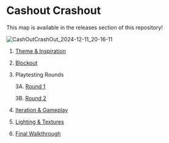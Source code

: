 # Cashout Crashout

This map is available in the releases section of this repository!

![CashOutCrashOut_2024-12-11_20-16-11](https://github.com/user-attachments/assets/de3910bb-ee32-491e-9da0-9075168a20f6)

1. [Theme & Inspiration](theme.md)

2. [Blockout](Blockout.md)

3. Playtesting Rounds

    3A. [Round 1](playtest1.md)

    3B. [Round 2](playtest2.md)

4. [Iteration & Gameplay](iteration.md)

5. [Lighting & Textures](light.md)
   
6. [Final Walkthrough](https://github.com/IKFARI01/CashoutCrashout/wiki/Final-Walkthrough)
